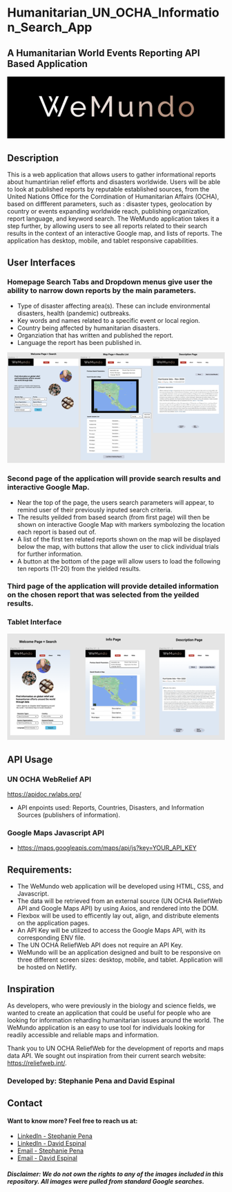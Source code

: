# Humanitarian_UN_OCHA_Information_Search_App

## A Humanitarian World Events Reporting API Based Application

![](./Images/WeMundoBanner.png)

## Description

This is a web application that allows users to gather informational reports about humantirian relief efforts and disasters worldwide. Users will be able to look at published reports by reputable established sources, from the United Nations Office for the Corrdination of Humanitarian Affairs (OCHA), based on diffferent parameters, such as : disaster types, geolocation by country or events expanding worldwide reach, publishing organization, report language, and keyword search. The WeMundo application takes it a step further, by allowing users to see all reports related to their search results in the context of an interactive Google map, and lists of reports. The application has desktop, mobile, and tablet responsive capabilities.

## User Interfaces

### Homepage Search Tabs and Dropdown menus give user the ability to narrow down reports by the main parameters.

- Type of disaster affecting area(s). These can include environmental disasters, health (pandemic) outbreaks.
- Key words and names related to a specific event or local region.
- Country being affected by humanitarian disasters.
- Organziation that has written and published the report.
- Language the report has been published in.

![](./Images/WeMundo_Desktop_WireFrame_WebRelief_API_App.png)

### Second page of the application will provide search results and interactive Google Map.

- Near the top of the page, the users search parameters will appear, to remind user of their previously inputed search criteria.
- The results yeilded from based search (from first page) will then be shown on interactive Google Map with markers symbolozing the location each report is based out of.
- A list of the first ten related reports shown on the map will be displayed below the map, with buttons that allow the user to click individual trials for further information.
- A button at the bottom of the page will allow users to load the following ten reports (11-20) from the yielded results.

### Third page of the application will provide detailed information on the chosen report that was selected from the yeilded results.

### Tablet Interface

![](./Images/WeMundo_Tablet_WireFrame_WebRelief_API_App.png)

## API Usage

### UN OCHA WebRelief API

https://apidoc.rwlabs.org/

- API enpoints used: Reports, Countries, Disasters, and Information Sources (publishers of information).

### Google Maps Javascript API

- https://maps.googleapis.com/maps/api/js?key=YOUR_API_KEY

## Requirements:

- The WeMundo web application will be developed using HTML, CSS, and Javascript.
- The data will be retrieved from an external source (UN OCHA ReliefWeb API and Google Maps API) by using Axios, and rendered into the DOM.
- Flexbox will be used to efficently lay out, align, and distribute elements on the application pages.
- An API Key will be utilized to access the Google Maps API, with its corresponding ENV file.
- The UN OCHA ReliefWeb API does not require an API Key.
- WeMundo will be an application designed and built to be responsive on three different screen sizes: desktop, mobile, and tablet. Application will be hosted on Netlify.

## Inspiration

As developers, who were previously in the biology and science fields, we wanted to create an application that could be useful for people who are looking for information reharding humanitarian issues around the world. The WeMundo application is an easy to use tool for individuals looking for readily accessible and reliable maps and information.

Thank you to UN OCHA ReliefWeb for the development of reports and maps data API. We sought out inspiration from their current search website: https://reliefweb.int/.

### Developed by: Stephanie Pena and David Espinal

## Contact

#### Want to know more? Feel free to reach us at:

- [LinkedIn - Stephanie Pena](https://www.linkedin.com/in/stephanie-a-pe%C3%B1a-1132bb16a/)
- [LinkedIn - David Espinal](https://www.linkedin.com/in/david-espinal-28b91a1b7/)
- [Email - Stephanie Pena](mailto:stephp23@gmail.com)
- [Email - David Espinal](despinal0425@gmail.com)

##### Disclaimer: We do not own the rights to any of the images included in this repository. All images were pulled from standard Google searches.
